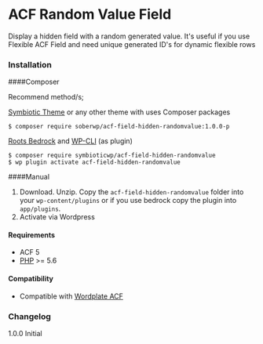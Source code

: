 # ACF Random Value Field

Display a hidden field with a random generated value. 
It's useful if you use Flexible ACF Field and need unique generated ID's for dynamic flexible rows


### Installation

####Composer

Recommend method/s;

[Symbiotic Theme](https://github.com/symbioticwp) or any other theme with uses Composer packages
```shell
$ composer require soberwp/acf-field-hidden-randomvalue:1.0.0-p
```

[Roots Bedrock](https://roots.io/bedrock/) and [WP-CLI](http://wp-cli.org/) (as plugin)
```shell
$ composer require symbioticwp/acf-field-hidden-randomvalue
$ wp plugin activate acf-field-hidden-randomvalue
```

####Manual

1. Download. Unzip. Copy the `acf-field-hidden-randomvalue` folder into your `wp-content/plugins` or if you use
bedrock copy the plugin into `app/plugins`.
2. Activate via Wordpress

#### Requirements

* ACF 5
* [PHP](http://php.net/manual/en/install.php) >= 5.6

#### Compatibility

* Compatible with [Wordplate ACF](https://github.com/wordplate/acf)


### Changelog

1.0.0 Initial
